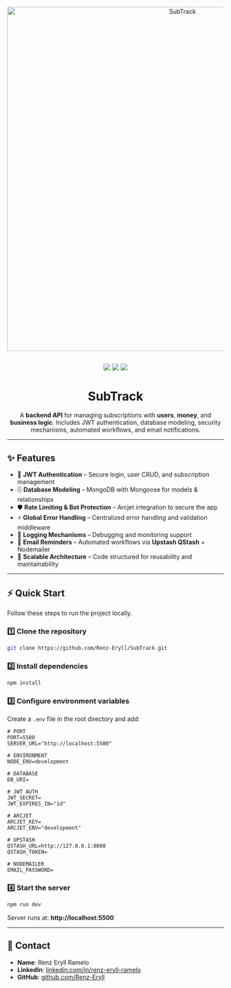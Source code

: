 <p align="center">
  <img src="./public/SubTrack.svg" alt="SubTrack" width="800"/>
</p>

##

<p align="center">
  <img src="https://img.shields.io/badge/Node.js-339933?style=for-the-badge&logo=nodedotjs&logoColor=white"/>
  <img src="https://img.shields.io/badge/Express.js-000000?style=for-the-badge&logo=express&logoColor=white"/>
  <img src="https://img.shields.io/badge/MongoDB-47A248?style=for-the-badge&logo=mongodb&logoColor=white"/>
</p>

<h1 align="center">SubTrack</h1>

<p align="center">
  A <b>backend API</b> for managing subscriptions with <b> users</b>, <b>money</b>, and <b> business logic</b>.  
  Includes JWT authentication, database modeling, security mechanisms, automated workflows, and email notifications.
</p>

---

## ✨ Features

- 🔐 **JWT Authentication** – Secure login, user CRUD, and subscription management
- 🗄 **Database Modeling** – MongoDB with Mongoose for models & relationships
- 🛡 **Rate Limiting & Bot Protection** – Arcjet integration to secure the app
- ⚡ **Global Error Handling** – Centralized error handling and validation middleware
- 📜 **Logging Mechanisms** – Debugging and monitoring support
- 📧 **Email Reminders** – Automated workflows via **Upstash QStash** + Nodemailer
- 🧩 **Scalable Architecture** – Code structured for reusability and maintainability

---

## ⚡ Quick Start

Follow these steps to run the project locally.

### 1️⃣ Clone the repository
```bash
git clone https://github.com/Renz-Eryll/SubTrack.git
```

### 2️⃣ Install dependencies
```bash
npm install
```

### 3️⃣ Configure environment variables  
Create a `.env` file in the root directory and add:

```env
# PORT
PORT=5500
SERVER_URL="http://localhost:5500"

# ENVIRONMENT
NODE_ENV=development

# DATABASE
DB_URI=

# JWT AUTH
JWT_SECRET=
JWT_EXPIRES_IN="1d"

# ARCJET
ARCJET_KEY=
ARCJET_ENV="development"

# UPSTASH
QSTASH_URL=http://127.0.0.1:8080
QSTASH_TOKEN=

# NODEMAILER
EMAIL_PASSWORD=
```

### 4️⃣ Start the server
```bash
npm run dev
```

Server runs at: **http://localhost:5500**

---

## 📧 Contact

- **Name**: Renz Eryll Ramelo  
- **LinkedIn**: [linkedin.com/in/renz-eryll-ramelo](https://www.linkedin.com/in/renz-eryll-ramelo)  
- **GitHub**: [github.com/Renz-Eryll](https://github.com/Renz-Eryll)  
